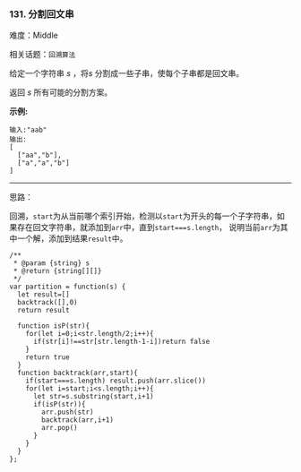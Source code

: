 ### 131. 分割回文串

难度：Middle

相关话题：`回溯算法`

给定一个字符串 *s* ，将*s* 分割成一些子串，使每个子串都是回文串。



返回 *s*  所有可能的分割方案。



**示例:** 



```
输入:"aab"
输出:
[
  ["aa","b"],
  ["a","a","b"]
]
```



-----

思路：

回溯，`start`为从当前哪个索引开始，检测以`start`为开头的每一个子字符串，如果存在回文字符串，就添加到`arr`中，直到`start===s.length`，
说明当前`arr`为其中一个解，添加到结果`result`中。

```
/**
 * @param {string} s
 * @return {string[][]}
 */
var partition = function(s) {
  let result=[]
  backtrack([],0)
  return result
  
  function isP(str){
    for(let i=0;i<str.length/2;i++){
      if(str[i]!==str[str.length-1-i])return false
    }
    return true
  }
  function backtrack(arr,start){
    if(start===s.length) result.push(arr.slice())
    for(let i=start;i<s.length;i++){
      let str=s.substring(start,i+1)
      if(isP(str)){
        arr.push(str)
        backtrack(arr,i+1)
        arr.pop()
      }
    }
  }
};
```

